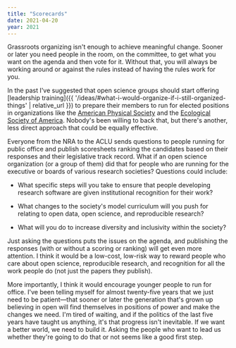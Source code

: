 ```yaml
---
title: "Scorecards"
date: 2021-04-20
year: 2021
---
```


Grassroots organizing isn't enough to achieve meaningful change.
Sooner or later you need people in the room,
on the committee,
to get what you want on the agenda and then vote for it.
Without that,
you will always be working around or against the rules
instead of having the rules work for you.

In the past I've suggested that open science groups should start offering
[leadership training]({{ '/ideas/#what-i-would-organize-if-i-still-organized-things' | relative_url }})
to prepare their members to run for elected positions in organizations like
the [American Physical Society](https://www.aps.org/)
and the [Ecological Society of America](https://www.esa.org/).
Nobody's been willing to back that,
but there's another, less direct approach that could be equally effective.

Everyone from the NRA to the ACLU sends questions to people running for public office
and publish scoresheets ranking the candidates based on their responses and their legislative track record.
What if an open science organization (or a group of them) did that
for people who are running for the executive or boards of various research societies?
Questions could include:

- What specific steps will you take to ensure that people developing research software are given institutional recognition for their work?

- What changes to the society's model curriculum will you push for relating to open data, open science, and reproducible research?

- What will you do to increase diversity and inclusivity within the society?

Just asking the questions puts the issues on the agenda,
and publishing the responses (with or without a scoring or ranking) will get even more attention.
I think it would be a low-cost, low-risk way to reward people who care about open science,
reproducible research,
and recognition for all the work people do (not just the papers they publish).

More importantly,
I think it would encourage younger people to run for office.
I've been telling myself for almost twenty-five years that we just need to be patient—that
sooner or later the generation that's grown up believing in open will find themselves in positions of power
and make the changes we need.
I'm tired of waiting,
and if the politics of the last five years have taught us anything,
it's that progress isn't inevitable.
If we want a better world, we need to build it.
Asking the people who want to lead us whether they're going to do that or not
seems like a good first step.
